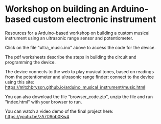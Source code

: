 # Workshop on building an Arduino-based custom electronic instrument

Resources for a Arduino-based workshop on building a custom musical instrument using an ultrasonic range sensor and potentiometer.

Click on the file "ultra_music.ino" above to access the code for the device.

The pdf worksheets describe the steps in building the circuit and programming the device.

The device connects to the web to play musical tones, based on readings from the potentiometer and ultrasonic range finder: connect to the device using this site:
https://mitchbryson.github.io/arduino_musical_instrument/music.html

You can also download the file "browser_code.zip", unzip the file and run "index.html" with your browser to run.

You can watch a video demo of the final project here:
https://youtu.be/zA7D9ob0Kw4
